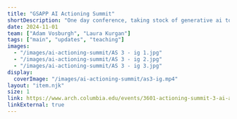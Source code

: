 ```yaml
---
title: "GSAPP AI Actioning Summit"
shortDescription: "One day conference, taking stock of generative ai tools and their impact (or lack thereof) on design practices. Keynote speaker Kate Crawford."
date: 2024-11-01
team: ["Adam Vosburgh", "Laura Kurgan"]
tags: ["main", "updates", "teaching"]
images: 
  - "/images/ai-actioning-summit/AS 3 - ig 1.jpg"
  - "/images/ai-actioning-summit/AS 3 - ig 2.jpg"
  - "/images/ai-actioning-summit/AS 3 - ig 3.jpg"
display:
  coverImage: "/images/ai-actioning-summit/as3-ig.mp4"
layout: "item.njk"
size: 1
link: https://www.arch.columbia.edu/events/3601-actioning-summit-3-ai-actioning-summit
linkExternal: true
---
```

